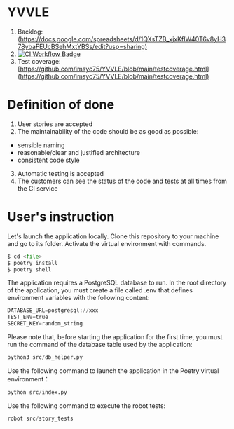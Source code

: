 # YVVLE
1. Backlog: [(https://docs.google.com/spreadsheets/d/1QXsTZB_xjxKfIW40T6v8yH378ybaFEUcBSehMxtYBSs/edit?usp=sharing)](https://docs.google.com/spreadsheets/d/1QXsTZB_xjxKfIW40T6v8yH378ybaFEUcBSehMxtYBSs/edit?usp=sharing)
2. [![CI Workflow Badge](https://github.com/imsyc75/YVVLE/workflows/CI/badge.svg)](https://github.com/imsyc75/YVVLE/actions)
3. Test coverage: [https://github.com/imsyc75/YVVLE/blob/main/testcoverage.html](https://github.com/imsyc75/YVVLE/blob/main/testcoverage.html)

# Definition of done
1. User stories are accepted
2. The maintainability of the code should be as good as possible:
- sensible naming
- reasonable/clear and justified architecture
- consistent code style 
3. Automatic testing is accepted
4. The customers can see the status of the code and tests at all times from the CI service

# User's instruction
Let's launch the application locally. Clone this repository to your machine and go to its folder. Activate the virtual environment with commands.
```python
$ cd <file>
$ poetry install
$ poetry shell
```
The application requires a PostgreSQL database to run. In the root directory of the application, you must create a file called .env that defines environment variables with the following content:
```python
DATABASE_URL=postgresql://xxx
TEST_ENV=true
SECRET_KEY=random_string
```

Please note that, before starting the application for the first time, you must run the command of the database table used by the application:
```python
python3 src/db_helper.py
```

Use the following command to launch the application in the Poetry virtual environment：
```python
python src/index.py
```

Use the following command to execute the robot tests:
```python
robot src/story_tests
```




